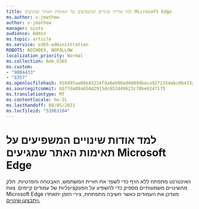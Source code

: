 ```yaml
---
title: למד אודות שינויים המשפיעים על תאימות האתר שמגיעים Microsoft Edge
ms.author: v-jmathew
author: v-jmathew
manager: scotv
audience: Admin
ms.topic: article
ms.service: o365-administration
ROBOTS: NOINDEX, NOFOLLOW
localization_priority: Normal
ms.collection: Adm_O365
ms.custom:
- "9004433"
- "8357"
ms.openlocfilehash: 910d95aa08e45224fda8eb90ad4009dbeca9272354abc0b433a63e4566810f64
ms.sourcegitcommit: b5f7da89a650d2915dc652449623c78be6247175
ms.translationtype: MT
ms.contentlocale: he-IL
ms.lasthandoff: 08/05/2021
ms.locfileid: "53963104"
---
```

# <a name="learn-about-site-compatibility-affecting-changes-coming-to-microsoft-edge"></a>למד אודות שינויים המשפיעים על תאימות האתר שמגיעים Microsoft Edge

האינטרנט מתפתח ללא הרף כדי לשפר את חוויית המשתמש, האבטחה והפרטיות. חלק מהשינויים משמעותיים מספיק כדי להשפיע על הפונקציונליות של עמודים קיימים. צוות Microsoft Edge מעדכן את העמודים כאשר חשיבה מתפתחת, צירי הזמן יתאחדו [ויתבצעו שינויים.](https://go.microsoft.com/fwlink/?linkid=2135534)
